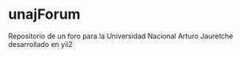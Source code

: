 # unajForum

Repositorio de un foro para la Universidad Nacional Arturo Jauretche desarrollado en yii2 
